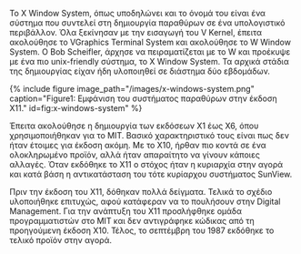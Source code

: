 Το X Window System, όπως υποδηλώνει και το όνομά του είναι ένα σύστημα που συντελεί στη δημιουργία παραθύρων σε ένα υπολογιστικό περιβάλλον. Όλα ξεκίνησαν με την 
εισαγωγή του V Kernel, έπειτα ακολούθησε το VGraphics Terminal System και ακολούθησε το W Window System. Ο Bob Scheifler, άρχησε να πειραματίζεται με το W και προέκυψε 
με ένα πιο unix-friendly σύστημα, το X Window System. Τα αρχικά στάδια της δημιουργίας είχαν ήδη υλοποιηθεί σε διάστημα δύο εβδομάδων.

{% include figure image_path="/images/x-windows-system.png" caption="Figure1: Εμφάνιση του συστήματος παραθύρων στην έκδοση X11." id=fig:x-windows-system" %}

Έπειτα ακολούθησε η δημιουργία των εκδόσεων X1 έως X6, όπου χρησιμοποιήθηκαν για το MIT. Βασικό χαρακτηριστικό τους είναι πως δεν ήταν έτοιμες για έκδοση ακόμη. Με το 
X10, ήρθαν πιο κοντά σε ένα ολοκληρωμένο προϊόν, αλλά ήταν απαραίτητο να γίνουν κάποιες αλλαγές. Όταν εκδόθηκε το X11 ο στόχος ήταν η κυριαρχία στην αγορά και κατά βάση 
η αντικατάσταση του τότε κυρίαρχου συστήματος SunView.


Πριν την έκδοση του X11, δόθηκαν πολλά δείγματα. Τελικά το σχέδιο υλοποιήθηκε επιτυχώς, αφού κατάφεραν να το πουλήσουν στην Digital Management. Για την ανάπτυξη του X11 
προσλήφθηκε ομάδα προγραμματιστών στο MIT και δεν αντιγράφηκε κώδικας από τη προηγούμενη έκδοση X10. Τέλος, το σεπτέμβρη του 1987 εκδόθηκε το τελικό προϊόν στην αγορά.
